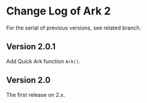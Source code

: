 # Change Log of Ark 2

For the serial of previous versions, see related branch.

## Version 2.0.1

Add Quick Ark function `Ark()`.

## Version 2.0

The first release on 2.x.